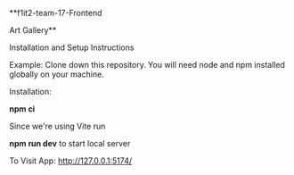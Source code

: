 **f1it2-team-17-Frontend

Art Gallery**

Installation and Setup Instructions

Example:
Clone down this repository. You will need node and npm installed globally on your machine.

Installation:

**npm ci** 

Since we're using Vite run 

**npm run dev** to start local server

To Visit App:
http://127.0.0.1:5174/
